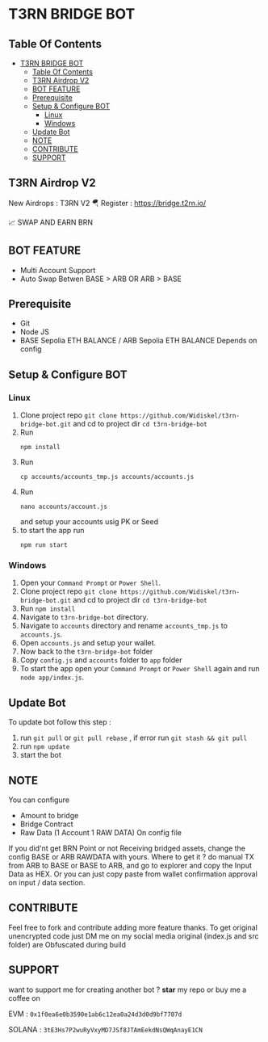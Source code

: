 # T3RN BRIDGE BOT

## Table Of Contents
- [T3RN BRIDGE BOT](#t3rn-bridge-bot)
  - [Table Of Contents](#table-of-contents)
  - [T3RN Airdrop V2](#t3rn-airdrop-v2)
  - [BOT FEATURE](#bot-feature)
  - [Prerequisite](#prerequisite)
  - [Setup \& Configure BOT](#setup--configure-bot)
    - [Linux](#linux)
    - [Windows](#windows)
  - [Update Bot](#update-bot)
  - [NOTE](#note)
  - [CONTRIBUTE](#contribute)
  - [SUPPORT](#support)

## T3RN Airdrop V2
New Airdrops : T3RN V2
🪂 Register : https://bridge.t2rn.io/

📈 SWAP AND EARN BRN

## BOT FEATURE

- Multi Account Support
- Auto Swap Betwen BASE > ARB OR ARB > BASE

## Prerequisite

- Git
- Node JS
- BASE Sepolia ETH BALANCE / ARB Sepolia ETH BALANCE Depends on config

## Setup & Configure BOT

### Linux
1. Clone project repo `git clone https://github.com/Widiskel/t3rn-bridge-bot.git` and cd to project dir `cd t3rn-bridge-bot`
2. Run 
   ```
   npm install
   ```
3. Run 
   ```
   cp accounts/accounts_tmp.js accounts/accounts.js
   ```
4. Run 
   ```
   nano accounts/account.js
   ```
   and setup your accounts usig PK or Seed
5. to start the app run 
   ```
   npm run start
   ```
   
### Windows
1. Open your `Command Prompt` or `Power Shell`.
2. Clone project repo `git clone https://github.com/Widiskel/t3rn-bridge-bot.git` and cd to project dir `cd t3rn-bridge-bot`
3. Run `npm install`
4. Navigate to `t3rn-bridge-bot` directory. 
5. Navigate to `accounts` directory and rename `accounts_tmp.js` to `accounts.js`.
6. Open `accounts.js` and setup your wallet. 
7.  Now back to the `t3rn-bridge-bot` folder
8.  Copy `config.js` and `accounts` folder to `app` folder
9.  To start the app open your `Command Prompt` or `Power Shell` again and run `node app/index.js`.

## Update Bot

To update bot follow this step :
1. run `git pull` or `git pull rebase` , if error run `git stash && git pull`
2. run `npm update`
3. start the bot

## NOTE

You can configure 
- Amount to bridge
- Bridge Contract
- Raw Data (1 Account 1 RAW DATA)
On config file

If you did'nt get BRN Point or not Receiving bridged assets, change the config BASE or ARB RAWDATA with yours. Where to get it ? do manual TX from ARB to BASE or BASE to ARB, and go to explorer and copy the Input Data as HEX. Or you can just copy paste from wallet confirmation approval on input / data section.

## CONTRIBUTE

Feel free to fork and contribute adding more feature thanks. To get original unencrypted code just DM me on my social media original (index.js and src folder) are Obfuscated during build

## SUPPORT

want to support me for creating another bot ?
**star** my repo or buy me a coffee on

EVM : `0x1f0ea6e0b3590e1ab6c12ea0a24d3d0d9bf7707d`

SOLANA : `3tE3Hs7P2wuRyVxyMD7JSf8JTAmEekdNsQWqAnayE1CN`
